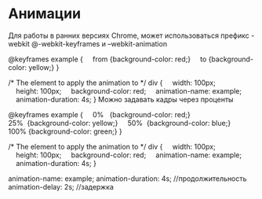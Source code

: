 # Анимации

Для работы в ранних версиях Chrome, может использоваться префикс  -webkit
@-webkit-keyframes  и –webkit-animation

@keyframes example {
    from {background-color: red;}
    to {background-color: yellow;}
}

/* The element to apply the animation to */
div {
    width: 100px;
    height: 100px;
    background-color: red;
    animation-name: example;
    animation-duration: 4s;
}
 Можно задавать кадры через проценты

@keyframes example {
    0%   {background-color: red;}
    25%  {background-color: yellow;}
    50%  {background-color: blue;}
    100% {background-color: green;}
}

/* The element to apply the animation to */
div {
    width: 100px;
    height: 100px;
    background-color: red;
    animation-name: example;
    animation-duration: 4s;
}


animation-name: example;
animation-duration: 4s;  //продолжительность
animation-delay: 2s;  //задержка
